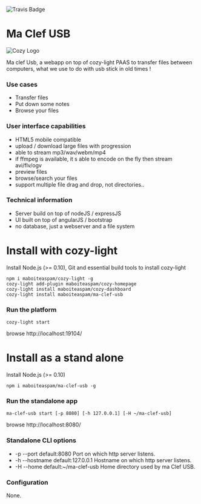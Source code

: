 ![Travis Badge](https://api.travis-ci.org/maboiteaspam/ma-clef-usb.svg)

# Ma Clef USB

![Cozy Logo](https://raw.github.com/cozy/cozy-setup/gh-pages/assets/images/happycloud.png)

Ma clef Usb, a webapp on top of cozy-light PAAS to transfer files between computers,
what we use to do with usb  stick in old times !

### Use cases
- Transfer files
- Put down some notes
- Browse your files

### User interface capabilities
- HTML5 mobile compatible
- upload / download large files with progression
- able to stream mp3/wav/webm/mp4
- if ffmpeg is available, it s able to encode on the fly then stream avi/flv/ogv
- preview files
- browse/search your files
- support multiple file drag and drop, not directories..

### Technical information
- Server build on top of nodeJS / expressJS
- UI built on top of angularJS / bootstrap
- no database, just a webserver and a file system

# Install with cozy-light
Install Node.js (>= 0.10),
Git and essential build tools to install cozy-light
```
npm i maboiteaspam/cozy-light -g 
cozy-light add-plugin maboiteaspam/cozy-homepage 
cozy-light install maboiteaspam/cozy-dashboard 
cozy-light install maboiteaspam/ma-clef-usb 
```

### Run the platform
```
cozy-light start
```
browse http://localhost:19104/


# Install as a stand alone
Install Node.js (>= 0.10)
```
npm i maboiteaspam/ma-clef-usb -g
```

### Run the standalone app
```
ma-clef-usb start [-p 8080] [-h 127.0.0.1] [-H ~/ma-clef-usb]
```
browse http://localhost:8080/

### Standalone CLI options

- -p --port default:8080 Port on which http server listens.
- -h --hostname default:127.0.0.1 Hostname on which http server listens.
- -H --home default:~/ma-clef-usb Home directory used by ma Clef USB.

### Configuration

None.


